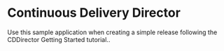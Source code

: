 # Continuous Delivery Director
Use this sample application when creating a simple release following the CDDirector Getting Started tutorial..
